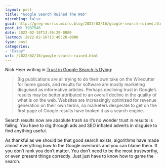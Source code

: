 ```yaml
---
layout: post
title: "Google Search Ruined The Web"
microblog: false
guid: http://greg-morris.micro.blog/2022/02/16/google-search-ruined.html
post_id: 3987546
date: 2022-02-16T13:40:28-0000
lastmod: 2022-02-16T13:40:28-0000
type: post
categories:
- "Essay"
url: /2022/02/16/google-search-ruined.html
---
```

<p>Nick Heer writing in <a href="https://pxlnv.com/linklog/google-search-trust/">Trust in Google Search Is Dying</a>:</p><blockquote>Big publications are all trying to do their own take on the Wirecutter for home goods, and results for software are mostly marketing disguised as informative articles. Perhaps declining trust in Google’s results may be better attributed to an overall decline in the quality of what is on the web. Websites are increasingly optimized for revenue generation on their own terms, so marketers desperate to get on the first page of Google results have broken it as a search engine.</blockquote><p>Search results now are absolute trash so it’s no wonder trust in results is failing. You have to dig through ads and SEO inflated adverts in disguise to find anything useful.</p><p>As thankful as we should be that good search exists, algorithms have made almost everything bow to the Google overlords and you can blame them. If you don’t rank you don’t matter. You don’t need to be the most trustworthy, or even present things correctly. Just just have to know how to game the search.</p>

